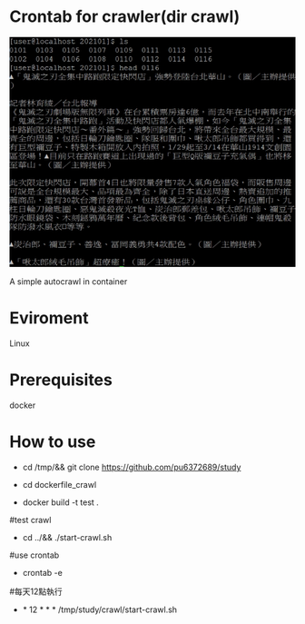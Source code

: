 # Crontab for crawler(dir crawl)
![image](https://raw.githubusercontent.com/pu6372689/study/master/ReadmePic/p1.jpg)

A simple autocrawl in container

# Eviroment 
Linux

# Prerequisites
docker

# How to use
* cd /tmp/&& git clone https://github.com/pu6372689/study

* cd dockerfile_crawl

* docker build -t test .

#test crawl

* cd ../&& ./start-crawl.sh

#use crontab

* crontab -e

#每天12點執行

* \* 12 * * * /tmp/study/crawl/start-crawl.sh
